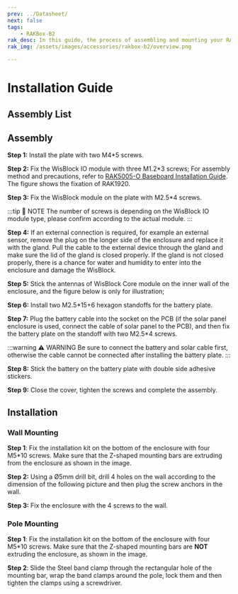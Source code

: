 ```yaml
---
prev: ../Datasheet/
next: false
tags:
    - RAKBox-B2
rak_desc: In this guide, the process of assembling and mounting your RAKBox-B2 will be shown step by step. Strict adherence to the steps guarantees a secured and durable casing.
rak_img: /assets/images/accessories/rakbox-b2/overview.png

---
```

# Installation Guide

## Assembly List

<rk-img
  src="/assets/images/accessories/rakbox-b2/installation/package-contents-b2.png"
  width="90%"
  caption="Assembly list"
/>

## Assembly

**Step 1:** Install the plate with two M4\*5 screws.

<rk-img
  src="/assets/images/accessories/rakbox-b2/installation/box-plate.png"
  width="35%"
  caption="Installing the Plate"
/>

**Step 2:** Fix the WisBlock IO module with three M1.2\*3 screws; For assembly method and precautions, refer to [RAK5005-O Baseboard Installation Guide](https://docs.rakwireless.com/Knowledge-Hub/Learn/RAK5005-O-Baseboard-Installation-Guide/). The figure shows the fixation of RAK1920.

<rk-img
  src="/assets/images/accessories/rakbox-b2/installation/wisblock-io.png"
  width="35%"
  caption="Attaching WisBlock IO"
/>

**Step 3:** Fix the WisBlock module on the plate with M2.5\*4 screws.

:::tip 📝 NOTE
The number of screws is depending on the WisBlock IO module type, please confirm according to the actual module.
:::

<rk-img
  src="/assets/images/accessories/rakbox-b2/installation/box-wisblock.png"
  width="35%"
  caption="Attaching WisBlock Module"
/>

**Step 4:** If an external connection is required, for example an external sensor, remove the plug on the longer side of the enclosure and replace it with the gland. Pull the cable to the external device through the gland and make sure the lid of the gland is closed properly. If the gland is not closed properly, there is a chance for water and humidity to enter into the enclosure and damage the WisBlock.

<rk-img
  src="/assets/images/accessories/rakbox-b2/installation/box-plug.png"
  width="35%"
  caption="Attaching the Gland"
/>

**Step 5:** Stick the antennas of WisBlock Core module on the inner wall of the enclosure, and the figure below is only for illustration;

<rk-img
  src="/assets/images/accessories/rakbox-b2/installation/image-20200713172526816.png"
  height="35%"
  caption="Installing the Antennas to the Enclosure"
/>

**Step 6:** Install two M2.5\*15+6 hexagon standoffs for the battery plate.

<rk-img
  src="/assets/images/accessories/rakbox-b2/installation/image-20200713172618654.png"
  height="35%"
  caption="Installing standoff screws"
/>

**Step 7:** Plug the battery cable into the socket on the PCB (if the solar panel enclosure is used, connect the cable of solar panel to the PCB), and then fix the battery plate on the standoff with two M2.5\*4 screws.

:::warning ⚠️ WARNING
Be sure to connect the battery and solar cable first, otherwise the cable cannot be connected after installing the battery plate.
:::

<rk-img
  src="/assets/images/accessories/rakbox-b2/installation/image-20200713172829441.png"
  height="35%"
  caption="Attaching battery and Solar Panel"
/>

**Step 8:** Stick the battery on the battery plate with double side adhesive stickers.

<rk-img
  src="/assets/images/accessories/rakbox-b2/installation/box-battery.png"
  width="35%"
  caption="Attaching the Battery"
/>

**Step 9:** Close the cover, tighten the screws and complete the assembly.

<rk-img
  src="/assets/images/accessories/rakbox-b2/installation/box-cover.png"
  width="35%"
  caption="Attaching the Cover"
/>

## Installation

### Wall Mounting

**Step 1**: Fix the installation kit on the bottom of the enclosure with four M5\*10 screws. Make sure that the Z-shaped mounting bars are extruding from the enclosure as shown in the image.

<rk-img
  src="/assets/images/accessories/rakbox-b2/installation/box-bracket.png"
  width="35%"
  caption="Installing the Bracket"
/>

**Step 2:** Using a Ø5mm drill bit, drill 4 holes on the wall according to the dimension of the following picture and then plug the screw anchors in the wall.

<rk-img
  src="/assets/images/accessories/rakbox-b2/installation/screw-distance.png"
  width="35%"
  caption="4 Drill Holes"
/>

**Step 3:** Fix the enclosure with the 4 screws to the wall.

<rk-img
  src="/assets/images/accessories/rakbox-b2/installation/box-wall-bracket.png"
  width="35%"
  caption="Attaching the Enclosure to the Wall"
/>

### Pole Mounting

**Step 1**: Fix the installation kit on the bottom of the enclosure with four M5\*10 screws. Make sure that the Z-shaped mounting bars are **NOT** extruding the enclosure, as shown in the image.

<rk-img
  src="/assets/images/accessories/rakbox-b2/installation/box-belt-bracket.png"
  width="35%"
  caption="Attaching the Installation Kit"
/>

**Step 2**: Slide the Steel band clamp through the rectangular hole of the mounting bar, wrap the band clamps around the pole, lock them and then tighten the clamps using a screwdriver.

<rk-img
  src="/assets/images/accessories/rakbox-b2/installation/box-belt.png"
  width="25%"
  caption="Attaching the Clamp to the Pole"
/>
